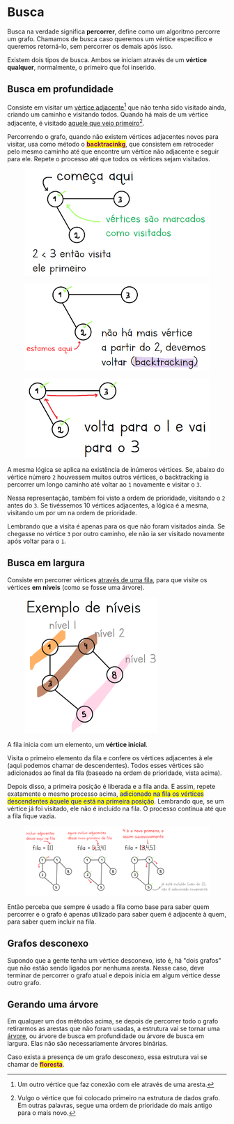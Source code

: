 # Busca

Busca na verdade significa **percorrer**, define como um algoritmo percorre um grafo. Chamamos de busca caso queremos um vértice específico e queremos retorná-lo, sem percorrer os demais após isso.

Existem dois tipos de busca. Ambos se iniciam através de um **vértice qualquer**, normalmente, o primeiro que foi inserido.

## Busca em profundidade

Consiste em visitar um [vértice adjacente](#user-content-fn-1)[^1] que não tenha sido visitado ainda, criando um caminho e visitando todos. Quando há mais de um vértice adjacente, é visitado [aquele que veio primeiro](#user-content-fn-2)[^2].

Percorrendo o grafo, quando não existem vértices adjacentes novos para visitar, usa como método o <mark style="color:purple;">**backtracinkg**</mark>, que consistem em retroceder pelo mesmo caminho até que encontre um vértice não adjacente e seguir para ele. Repete o processo até que todos os vértices sejam visitados.

<figure><img src="../../../.gitbook/assets/primeiro passo - busca profundidade.png" alt="" width="526"><figcaption></figcaption></figure>

<figure><img src="../../../.gitbook/assets/segundo passo - busca profundidade.png" alt="" width="563"><figcaption></figcaption></figure>

<figure><img src="../../../.gitbook/assets/terceiro passo - busca profundidade.png" alt="" width="497"><figcaption></figcaption></figure>

A mesma lógica se aplica na existência de inúmeros vértices. Se, abaixo do vértice número `2` houvessem muitos outros vértices, o backtracking ia percorrer um longo caminho até voltar ao `1` novamente e visitar o `3`.

Nessa representação, também foi visto a ordem de prioridade, visitando o `2` antes do `3`. Se tivéssemos 10 vértices adjacentes, a lógica é a mesma, visitando um por um na ordem de prioridade.

Lembrando que a visita é apenas para os que não foram visitados ainda. Se chegasse no vértice `3` por outro caminho, ele não ia ser visitado novamente após voltar para o `1`.

## Busca em largura

Consiste em percorrer vértices [através de uma fila](../fila.md), para que visite os vértices **em níveis** (como se fosse uma árvore).

<figure><img src="../../../.gitbook/assets/exemplo de niveis em grafo.png" alt="" width="305"><figcaption></figcaption></figure>

A fila inicia com um elemento, um **vértice inicial**.

Visita o primeiro elemento da fila e confere os vértices adjacentes à ele (aqui podemos chamar de descendentes). Todos esses vértices são adicionados ao final da fila (baseado na ordem de prioridade, vista acima).

Depois disso, a primeira posição é liberada e a fila anda. E assim, repete exatamente o mesmo processo acima, <mark style="color:blue;">adicionado na fila os vértices descendentes àquele que está na primeira posição</mark>. Lembrando que, se um vértice já foi visitado, ele não é incluído na fila. O processo continua até que a fila fique vazia.

<figure><img src="../../../.gitbook/assets/busca em largura.png" alt=""><figcaption></figcaption></figure>

Então perceba que sempre é usado a fila como base para saber quem percorrer e o grafo é apenas utilizado para saber quem é adjacente à quem, para saber quem incluir na fila.

## Grafos desconexo

Supondo que a gente tenha um vértice desconexo, isto é, há "dois grafos" que não estão sendo ligados por nenhuma aresta. Nesse caso, deve terminar de percorrer o grafo atual e depois inicia em algum vértice desse outro grafo.

## Gerando uma árvore

Em qualquer um dos métodos acima, se depois de percorrer todo o grafo retirarmos as arestas que não foram usadas, a estrutura vai se tornar uma [árvore](../arvores.md), ou árvore de busca em profundidade ou árvore de busca em largura. Elas não são necessariamente árvores binárias.

Caso exista a presença de um grafo desconexo, essa estrutura vai se chamar de <mark style="color:purple;">**floresta**</mark>.

[^1]: Um outro vértice que faz conexão com  ele através de uma aresta.

[^2]: Vulgo o vértice que foi colocado primeiro na estrutura de dados grafo. Em outras palavras, segue uma ordem de prioridade do mais antigo para o mais novo.
